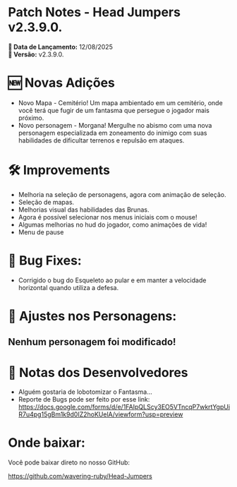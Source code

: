 # Patch Notes - Head Jumpers v2.3.9.0.
**📆 Data de Lançamento:** 12/08/2025 <br>
**🚀 Versão:** v2.3.9.0.

# 🆕 Novas Adições
  - Novo Mapa - Cemitério! Um mapa ambientado em um cemitério, onde você terá que fugir de um fantasma que persegue o jogador mais próximo.
  - Novo personagem - Morgana! Mergulhe no abismo com uma nova personagem especializada em zoneamento do inimigo com suas habilidades de dificultar terrenos e repulsão em ataques.

# 🛠️ Improvements
  - Melhoria na seleção de personagens, agora com animação de seleção.
  - Seleção de mapas.
  - Melhorias visual das habilidades das Brunas.
  - Agora é possível selecionar nos menus iniciais com o mouse!
  - Algumas melhorias no hud do jogador, como animações de vida!
  - Menu de pause

# 🐛 Bug Fixes: 
  - Corrigido o bug do Esqueleto ao pular e em manter a velocidade horizontal quando utiliza a defesa.

# 🔄 Ajustes nos Personagens:

## Nenhum personagem foi modificado!

# 📌 Notas dos Desenvolvedores
  - Alguém gostaria de lobotomizar o Fantasma... 
  - Reporte de Bugs pode ser feito por esse link: https://docs.google.com/forms/d/e/1FAIpQLScy3EO5VTncqP7wkrtYgpUiR7u4pg15gBm1k9d0IZ2hoKUelA/viewform?usp=preview

# Onde baixar:

Você pode baixar direto no nosso GitHub:

https://github.com/wavering-ruby/Head-Jumpers